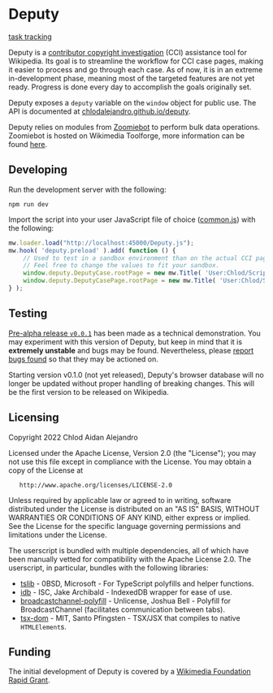 # Deputy
[task tracking](https://trello.com/b/UmI82e0y/deputy)

Deputy is a [contributor copyright investigation](https://en.wikipedia.org/wiki/Wikipedia:Contributor_copyright_investigations) (CCI) assistance tool for Wikipedia. Its goal is to streamline the workflow for CCI case pages, making it easier to process and go through each case. As of now, it is in an extreme in-development phase, meaning most of the targeted features are not yet ready. Progress is done every day to accomplish the goals originally set.

Deputy exposes a `deputy` variable on the `window` object for public use. The API is documented at [chlodalejandro.github.io/deputy](https://chlodalejandro.github.io/deputy/classes/Deputy.html).

Deputy relies on modules from [Zoomiebot](https://github.com/ChlodAlejandro/zoomiebot/tree/master/bot/api/deputy/v1) to perform bulk data operations. Zoomiebot is hosted on Wikimedia Toolforge, more information can be found [here](https://github.com/ChlodAlejandro/zoomiebot#README).

## Developing
Run the development server with the following:
```shell
npm run dev
```

Import the script into your user JavaScript file of choice ([common.js](https://en.wikipedia.org/wiki/Special:MyPage/common.js)) with the following:
```js
mw.loader.load("http://localhost:45000/Deputy.js");
mw.hook( 'deputy.preload' ).add( function () {
	// Used to test in a sandbox environment than on the actual CCI pagespace.
    // Feel free to change the values to fit your sandbox.
	window.deputy.DeputyCase.rootPage = new mw.Title( 'User:Chlod/Scripts/Deputy/tests' );
	window.deputy.DeputyCasePage.rootPage = new mw.Title( 'User:Chlod/Scripts/Deputy/tests' );
} );
```

## Testing
[Pre-alpha release `v0.0.1`](https://github.com/ChlodAlejandro/deputy/releases/tag/v0.0.1) has been made as a technical demonstration. You may experiment with this version of Deputy, but keep in mind that it is **extremely unstable** and bugs may be found. Nevertheless, please [report bugs found](https://github.com/ChlodAlejandro/deputy/issues) so that they may be actioned on.

Starting version v0.1.0 (not yet released), Deputy's browser database will no longer be updated without proper handling of breaking changes. This will be the first version to be released on Wikipedia.

## Licensing

Copyright 2022 Chlod Aidan Alejandro

Licensed under the Apache License, Version 2.0 (the "License");
you may not use this file except in compliance with the License.
You may obtain a copy of the License at

       http://www.apache.org/licenses/LICENSE-2.0

Unless required by applicable law or agreed to in writing, software
distributed under the License is distributed on an "AS IS" BASIS,
WITHOUT WARRANTIES OR CONDITIONS OF ANY KIND, either express or implied.
See the License for the specific language governing permissions and
limitations under the License.

The userscript is bundled with multiple dependencies, all of which have been manually vetted for compatibility with the Apache License 2.0. The userscript, in particular, bundles with the following libraries:
* [tslib](https://github.com/Microsoft/tslib) - 0BSD, Microsoft - For TypeScript polyfills and helper functions.
* [idb](https://github.com/jakearchibald/idb) - ISC, Jake Archibald - IndexedDB wrapper for ease of use.
* [broadcastchannel-polyfill](https://github.com/JSmith01/broadcastchannel-polyfill) - Unlicense, Joshua Bell - Polyfill for BroadcastChannel (facilitates communication between tabs).
* [tsx-dom](https://github.com/Lusito/tsx-dom) - MIT, Santo Pfingsten - TSX/JSX that compiles to native `HTMLElement`s.

## Funding
The initial development of Deputy is covered by a [Wikimedia Foundation Rapid Grant](https://w.wiki/4xk$).
